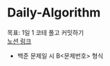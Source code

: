 # Daily-Algorithm

목표: 1일 1 코테 풀고 커밋하기  
[노션 링크](https://yunjaeeun.notion.site/a47b71e3759f4c469d0318d7e307047a?v=a5975c0e596544149c985ec9320897f5)  
 
  
- 백준 문제일 시 B<문제번호> 형식
